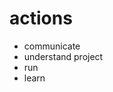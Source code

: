 <!-- ---
!-- title: ./LLEMACS/docs/dev_memo/actions.md
!-- author: ywatanabe
!-- date: 2024-12-18 12:01:44
!-- --- -->


# actions

- communicate
- understand project
- run
- learn
